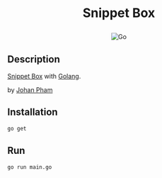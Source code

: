 # <p style="text-align: center">Snippet Box</p>

<div style="display: flex; justify-content: center; flex-wrap: wrap; gap: 10px; text-align: center;">

  <img src="https://img.shields.io/badge/go-%2300ADD8.svg?style=for-the-badge&logo=go&logoColor=white" alt="Go" />

</div>

## Description

[Snippet Box](https://github.com/johanpham2711/snippet-box) with [Golang](https://go.dev/).

by [Johan Pham](https://github.com/johanpham2711)

## Installation

```bash
go get
```

## Run

```bash
go run main.go
```

